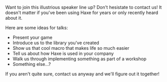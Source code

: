 Want to join this illustrious speaker line up? Don't hesistate to contact us! It doesn't matter if you've been using Haxe for years or only recently heard about it.

Here are some ideas for talks:

* Present your game
* Introduce us to the library you've created
* Show us that cool macro that makes life so much easier
* Tell us about how Haxe is used in your company
* Walk us through implementing something as part of a workshop
* Something else...?

If you aren't quite sure, contact us anyway and we'll figure out it together!